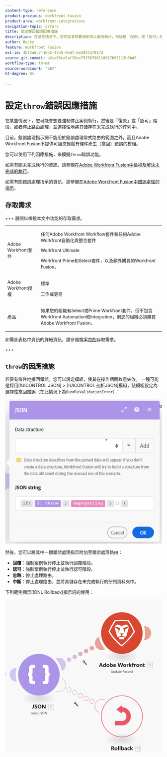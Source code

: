 ```yaml
---
content-type: reference
product-previous: workfront-fusion
product-area: workfront-integrations
navigation-topic: errors
title: 設定擲回錯誤因應措施
description: 在某些情況下，您可能會想要強制停止案例執行，然後是「復原」或「認可」階段，或者停止處理路由，並選擇性地將其儲存在「檢視」佇列中，並在Adobe Workfront Fusion中解決未完成的執行。
author: Becky
feature: Workfront Fusion
exl-id: 4bf2a6c7-16b2-4545-9adf-be3947a7017d
source-git-commit: b2ca63ca5af26ee79758798118817b55113b3bd0
workflow-type: tm+mt
source-wordcount: '367'
ht-degree: 0%

---
```


# 設定`throw`錯誤因應措施

在某些情況下，您可能會想要強制停止案例執行，然後是「復原」或「認可」階段，或者停止路由處理，並選擇性地將其儲存在未完成執行的佇列中。

目前，錯誤處理指示詞不能用於錯誤處理常式路由的範圍之外，而且Adobe Workfront Fusion不提供可讓您輕鬆有條件產生（擲回）錯誤的模組。

您可以使用下列因應措施，來模擬`throw`錯誤功能。

如需有關未完成執行的資訊，請參閱[在Adobe Workfront Fusion中檢視及解決未完成的執行](/help/workfront-fusion/manage-scenarios/view-and-resolve-incomplete-executions.md)。

如需有關錯誤處理指示的資訊，請參閱[在Adobe Workfront Fusion中錯誤處理的指示](/help/workfront-fusion/references/errors/directives-for-error-handling.md)。

## 存取需求

+++ 展開以檢視本文中功能的存取需求。

<table style="table-layout:auto">
 <col> 
 <col> 
 <tbody> 
  <tr> 
   <td role="rowheader">Adobe Workfront套件</td> 
   <td> <p>任何Adobe Workfront Workflow套件和任何Adobe Workfront自動化與整合套件</p><p>Workfront Ultimate</p><p>Workfront Prime和Select套件，以及額外購買的Workfront Fusion。</p> </td> 
  </tr> 
  <tr data-mc-conditions=""> 
   <td role="rowheader">Adobe Workfront授權</td> 
   <td> <p>標準</p><p>工作或更高</p> </td> 
  </tr> 
  <tr> 
   <td role="rowheader">產品</td> 
   <td>
   <p>如果您的組織有Select或Prime Workfront套件，但不包含Workfront Automation和Integration，則您的組織必須購買Adobe Workfront Fusion。</li></ul>
   </td> 
  </tr>
 </tbody> 
</table>

如需此表格中資訊的詳細資訊，請參閱檔案[中的](/help/workfront-fusion/references/licenses-and-roles/access-level-requirements-in-documentation.md)存取需求。

+++

## `throw`的因應措施

若要有條件地擲回錯誤，您可以設定模組，使其在操作期間故意失敗。 一種可能是採用[!UICONTROL JSON] > [!UICONTROL 剖析JSON]模組，該模組設定為選擇性擲回錯誤（在此情況下為`BundleValidationError`）：

![JSON錯誤](assets/json-parse-json.png)

然後，您可以將其中一個錯誤處理指示附加至錯誤處理路由：

* **回覆**：強制案例執行停止並執行回覆階段。
* **認可**：強制案例執行停止並執行認可階段。
* **忽略**：停止處理路由。
* **中斷**：停止處理路由，並將其儲存在未完成執行的佇列資料夾中。

下列範例顯示[!DNL Rollback]指示詞的使用：

![Rollback指令](assets/rollback-directive.png)
